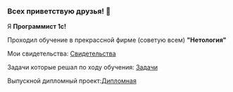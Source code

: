 ### Всех приветствую друзья! 👋

Я **Программист 1с!**

Проходил обучение в прекрассной фирме (советую всем) **"Нетология"**

Мои свидетельства: [Свидетельства](../Svidetelstva)

Задачи которые решал по ходу обучения: [Задачи](../ChemuObuchilsa)

Выпускной дипломный проект:[Дипломная](../Diplomnaia)


